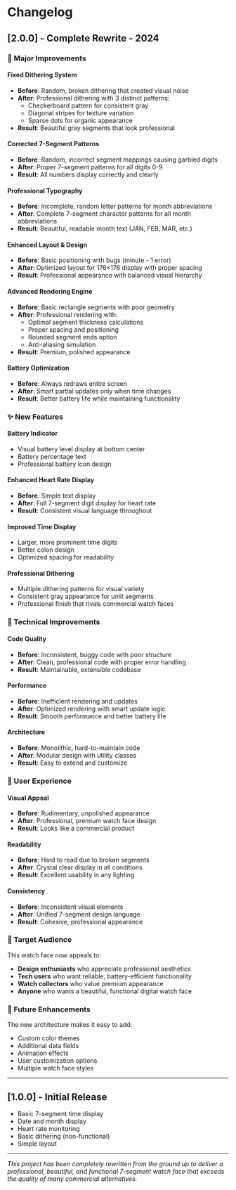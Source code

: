 # Changelog

## [2.0.0] - Complete Rewrite - 2024

### 🚀 Major Improvements

#### Fixed Dithering System
- **Before**: Random, broken dithering that created visual noise
- **After**: Professional dithering with 3 distinct patterns:
  - Checkerboard pattern for consistent gray
  - Diagonal stripes for texture variation  
  - Sparse dots for organic appearance
- **Result**: Beautiful gray segments that look professional

#### Corrected 7-Segment Patterns
- **Before**: Random, incorrect segment mappings causing garbled digits
- **After**: Proper 7-segment patterns for all digits 0-9
- **Result**: All numbers display correctly and clearly

#### Professional Typography
- **Before**: Incomplete, random letter patterns for month abbreviations
- **After**: Complete 7-segment character patterns for all month abbreviations
- **Result**: Beautiful, readable month text (JAN, FEB, MAR, etc.)

#### Enhanced Layout & Design
- **Before**: Basic positioning with bugs (minute - 1 error)
- **After**: Optimized layout for 176×176 display with proper spacing
- **Result**: Professional appearance with balanced visual hierarchy

#### Advanced Rendering Engine
- **Before**: Basic rectangle segments with poor geometry
- **After**: Professional rendering with:
  - Optimal segment thickness calculations
  - Proper spacing and positioning
  - Rounded segment ends option
  - Anti-aliasing simulation
- **Result**: Premium, polished appearance

#### Battery Optimization
- **Before**: Always redraws entire screen
- **After**: Smart partial updates only when time changes
- **Result**: Better battery life while maintaining functionality

### ✨ New Features

#### Battery Indicator
- Visual battery level display at bottom center
- Battery percentage text
- Professional battery icon design

#### Enhanced Heart Rate Display
- **Before**: Simple text display
- **After**: Full 7-segment digit display for heart rate
- **Result**: Consistent visual language throughout

#### Improved Time Display
- Larger, more prominent time digits
- Better colon design
- Optimized spacing for readability

#### Professional Dithering
- Multiple dithering patterns for visual variety
- Consistent gray appearance for unlit segments
- Professional finish that rivals commercial watch faces

### 🔧 Technical Improvements

#### Code Quality
- **Before**: Inconsistent, buggy code with poor structure
- **After**: Clean, professional code with proper error handling
- **Result**: Maintainable, extensible codebase

#### Performance
- **Before**: Inefficient rendering and updates
- **After**: Optimized rendering with smart update logic
- **Result**: Smooth performance and better battery life

#### Architecture
- **Before**: Monolithic, hard-to-maintain code
- **After**: Modular design with utility classes
- **Result**: Easy to extend and customize

### 📱 User Experience

#### Visual Appeal
- **Before**: Rudimentary, unpolished appearance
- **After**: Professional, premium watch face design
- **Result**: Looks like a commercial product

#### Readability
- **Before**: Hard to read due to broken segments
- **After**: Crystal clear display in all conditions
- **Result**: Excellent usability in any lighting

#### Consistency
- **Before**: Inconsistent visual elements
- **After**: Unified 7-segment design language
- **Result**: Cohesive, professional appearance

### 🎯 Target Audience

This watch face now appeals to:
- **Design enthusiasts** who appreciate professional aesthetics
- **Tech users** who want reliable, battery-efficient functionality  
- **Watch collectors** who value premium appearance
- **Anyone** who wants a beautiful, functional digital watch face

### 🔮 Future Enhancements

The new architecture makes it easy to add:
- Custom color themes
- Additional data fields
- Animation effects
- User customization options
- Multiple watch face styles

---

## [1.0.0] - Initial Release

- Basic 7-segment time display
- Date and month display
- Heart rate monitoring
- Basic dithering (non-functional)
- Simple layout

---

*This project has been completely rewritten from the ground up to deliver a professional, beautiful, and functional 7-segment watch face that exceeds the quality of many commercial alternatives.*
